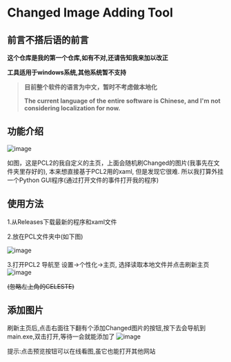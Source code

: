 # Changed Image Adding Tool
## 前言不搭后语的前言
**这个仓库是我的第一个仓库,如有不对,还请告知我来加以改正**

**工具适用于windows系统,其他系统暂不支持**
> **目前整个软件的语言为中文，暂时不考虑做本地化**
>
> **The current language of the entire software is Chinese, and I'm not considering localization for now.**

## 功能介绍
![image](https://github.com/HOPE-LGNF/Changed-Image-Adding-Tool/assets/159258343/db79fb46-e205-4ada-8cc6-0ee9c596f570)

如图，这是PCL2的我自定义的主页，上面会随机刷Changed的图片(我事先在文件夹里存好的),
本来想直接基于PCL2用的xaml, 但是发现它很难. 所以我打算外挂一个Python GUI程序(通过打开文件的事件打开我的程序)

## 使用方法
1.从Releases下载最新的程序和xaml文件

2.放在PCL文件夹中(如下图)

![image](https://github.com/HOPE-LGNF/Changed-Image-Adding-Tool/assets/159258343/b921558e-2fa9-491d-905e-7f44bc9db0d8)

3.打开PCL2 导航至 设置->个性化->主页, 选择读取本地文件并点击刷新主页
![image](https://github.com/HOPE-LGNF/Changed-Image-Adding-Tool/assets/159258343/723efea1-16dd-4590-85c0-a33e75df984e)

~~(忽略左上角的CELESTE)~~

## 添加图片
刷新主页后,点击右面往下翻有个添加Changed图片的按钮,按下去会导航到main.exe,双击打开,等待一会就能添加了
![image](https://github.com/HOPE-LGNF/Changed-Image-Adding-Tool/assets/159258343/85395b3d-4286-42d6-9c44-d0df228ef997)


提示:点击预览按钮可以在线看图,虽它也能打开其他网站

